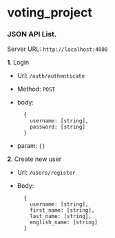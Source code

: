 # voting_project

### JSON API List.

Server URL: `http://localhost:4000`

**1**. Login  


* Url: `/auth/authenticate`  
* Method: `POST`
* body:

  
        {
          username: [string],  
          password: [string]
        }
    
* param: `{}`

**2**. Create new user
* Url: `/users/register`
* Body: 

        {
          username: [string],
          first_name: [string],
          last_name: [string],
          english_name: [string]
        }
